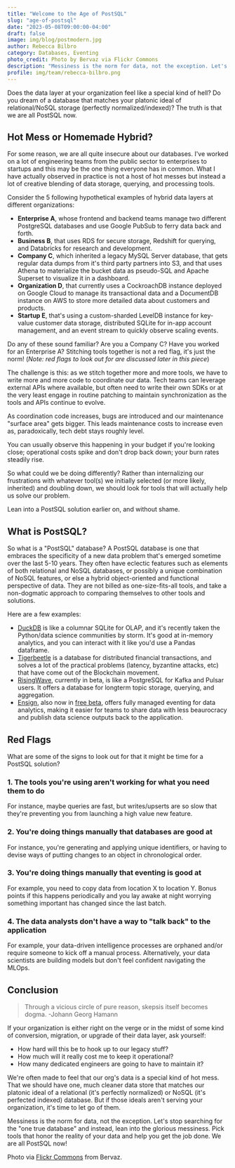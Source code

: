 ```yaml
---
title: "Welcome to the Age of PostSQL"
slug: "age-of-postsql"
date: "2023-05-08T09:00:00-04:00"
draft: false
image: img/blog/postmodern.jpg
author: Rebecca Bilbro
category: Databases, Eventing
photo_credit: Photo by Bervaz via Flickr Commons
description: "Messiness is the norm for data, not the exception. Let's stop searching for the 'one true' database and just pick tools that help us get the job done."
profile: img/team/rebecca-bilbro.png
---
```


Does the data layer at your organization feel like a special kind of hell? Do you dream of a database that matches your platonic ideal of relational/NoSQL storage (perfectly normalized/indexed)? The truth is that we are all PostSQL now.

<!--more-->

## Hot Mess or Homemade Hybrid?

For some reason, we are all quite insecure about our databases. I've worked on a lot of engineering teams from the public sector to enterprises to startups and this may be the one thing everyone has in common. What I have actually observed in practice is not a host of hot messes but instead a lot of creative blending of data storage, querying, and processing tools.

Consider the 5 following hypothetical examples of hybrid data layers at different organizations:

- **Enterprise A**, whose frontend and backend teams manage two different PostgreSQL databases and use Google PubSub to ferry data back and forth.
- **Business B**, that uses RDS for secure storage, Redshift for querying, and Databricks for research and development.
- **Company C**, which inherited a legacy MySQL Server database, that gets regular data dumps from it's third party partners into S3, and that uses Athena to materialize the bucket data as pseudo-SQL and Apache Superset to visualize it in a dashboard.
- **Organization D**, that currently uses a CockroachDB instance deployed on Google Cloud to manage its transactional data and a DocumentDB instance on AWS to store more detailed data about customers and products.
- **Startup E**, that's using a custom-sharded LevelDB instance for key-value customer data storage, distributed SQLite for in-app account management, and an event stream to quickly observe scaling events.

Do any of these sound familiar? Are you a Company C? Have you worked for an Enterprise A? Stitching tools together is not a red flag, it's just the norm! (*Note: red flags to look out for are discussed later in this piece*)

The challenge is this: as we stitch together more and more tools, we have to write more and more code to coordinate our data. Tech teams can leverage external APIs where available, but often need to write their own SDKs or at the very least engage in routine patching to maintain synchronization as the tools and APIs continue to evolve.

As coordination code increases, bugs are introduced and our maintenance "surface area" gets bigger. This leads maintenance costs to increase even as, paradoxically, tech debt stays roughly level.

You can usually observe this happening in your budget if you're looking close; operational costs spike and don't drop back down; your burn rates steadily rise.

So what could we be doing differently? Rather than internalizing our frustrations with whatever tool(s) we initially selected (or more likely, inherited) and doubling down, we should look for tools that will actually help us solve our problem.

Lean into a PostSQL solution earlier on, and without shame.

## What is PostSQL?

So what is a "PostSQL" database? A PostSQL database is one that embraces the specificity of a new data problem that's emerged sometime over the last 5-10 years. They often have eclectic features such as elements of both relational and NoSQL databases, or possibly a unique combination of NoSQL features, or else a hybrid object-oriented and functional perspective of data. They are not billed as one-size-fits-all tools, and take a non-dogmatic approach to comparing themselves to other tools and solutions.

Here are a few examples:

- [DuckDB](https://duckdb.org/) is like a columnar SQLite for OLAP, and it's recently taken the Python/data science communities by storm. It's good at in-memory analytics, and you can interact with it like you'd use a Pandas dataframe.
- [Tigerbeetle](https://tigerbeetle.com/) is a database for distributed financial transactions, and solves a lot of the practical problems (latency, byzantine attacks, etc) that have come out of the Blockchain movement.
- [RisingWave](https://www.risingwave.dev/docs/current/intro/), currently in beta, is like a PostgreSQL for Kafka and Pulsar users. It offers a database for longterm topic storage, querying, and aggregation.
- [Ensign](https://rotational.io/ensign/), also now in [free beta](https://rotational.app/register), offers fully managed eventing for data analytics, making it easier for teams to share data with less beaurocracy and publish data science outputs back to the application.


## Red Flags
What are some of the signs to look out for that it might be time for a PostSQL solution?

### 1. The tools you're using aren't working for what you need them to do
For instance, maybe queries are fast, but writes/upserts are so slow that they're preventing you from launching a high value new feature.

### 2. You're doing things manually that databases are good at
For instance, you're generating and applying unique identifiers, or having to devise ways of putting changes to an object in chronological order.

### 3. You're doing things manually that eventing is good at
For example, you need to copy data from location X to location Y. Bonus points if this happens periodically and you lay awake at night worrying something important has changed since the last batch.

### 4. The data analysts don't have a way to "talk back" to the application
For example, your data-driven intelligence processes are orphaned and/or require someone to kick off a manual process. Alternatively, your data scientists are building models but don't feel confident navigating the MLOps.


## Conclusion

> Through a vicious circle of pure reason, skepsis itself becomes dogma. -Johann Georg Hamann

If your organization is either right on the verge or in the midst of some kind of conversion, migration, or upgrade of their data layer, ask yourself:

- How hard will this be to hook up to our legacy stuff?
- How much will it really cost me to keep it operational?
- How many dedicated engineers are going to have to maintain it?

We're often made to feel that our org's data is a special kind of hot mess. That we should have one, much cleaner data store that matches our platonic ideal of a relational (it's perfectly normalized) or NoSQL (it's perfected indexed) database. But if those ideals aren't serving your organization, it's time to let go of them.

Messiness is the norm for data, not the exception. Let's stop searching for the "one true database" and instead, lean into the glorious messiness. Pick tools that honor the reality of your data and help you get the job done. We are all PostSQL now!


Photo via [Flickr Commons](https://flic.kr/p/2mN8Cfg) from Bervaz.

